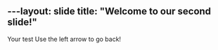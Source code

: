 ---layout: slide
title:  "Welcome to our second slide!"
---
Your test
Use the left arrow to go back!
